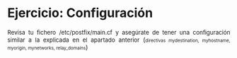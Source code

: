 # Ejercicio: Configuración
<div style="text-align: justify;"><font size="2">Revisa tu fichero /etc/postfix/main.cf y asegúrate de tener una configuración similar a la explicada en el apartado anterior</font> (<font size="1">directivas mydestination, myhostname, myorigin, mynetworks, relay_domains</font>) </div>
